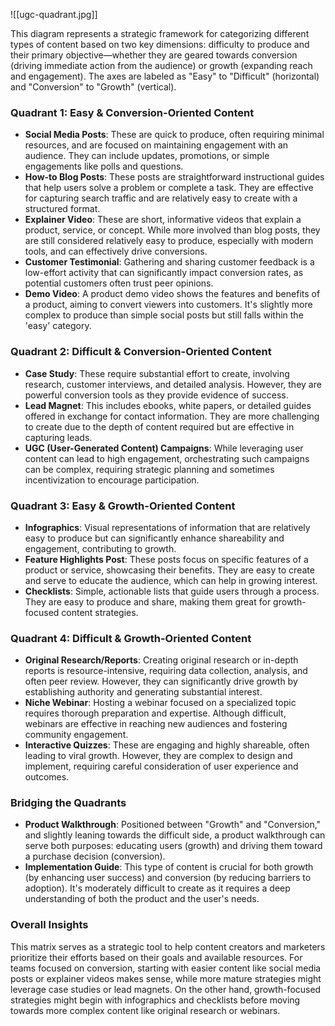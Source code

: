 ![[ugc-quadrant.jpg]]

This diagram represents a strategic framework for categorizing different types of content based on two key dimensions: difficulty to produce and their primary objective—whether they are geared towards conversion (driving immediate action from the audience) or growth (expanding reach and engagement). The axes are labeled as "Easy" to "Difficult" (horizontal) and "Conversion" to "Growth" (vertical).

### Quadrant 1: **Easy & Conversion-Oriented Content**
- **Social Media Posts**: These are quick to produce, often requiring minimal resources, and are focused on maintaining engagement with an audience. They can include updates, promotions, or simple engagements like polls and questions.
- **How-to Blog Posts**: These posts are straightforward instructional guides that help users solve a problem or complete a task. They are effective for capturing search traffic and are relatively easy to create with a structured format.
- **Explainer Video**: These are short, informative videos that explain a product, service, or concept. While more involved than blog posts, they are still considered relatively easy to produce, especially with modern tools, and can effectively drive conversions.
- **Customer Testimonial**: Gathering and sharing customer feedback is a low-effort activity that can significantly impact conversion rates, as potential customers often trust peer opinions.
- **Demo Video**: A product demo video shows the features and benefits of a product, aiming to convert viewers into customers. It's slightly more complex to produce than simple social posts but still falls within the 'easy' category.

### Quadrant 2: **Difficult & Conversion-Oriented Content**
- **Case Study**: These require substantial effort to create, involving research, customer interviews, and detailed analysis. However, they are powerful conversion tools as they provide evidence of success.
- **Lead Magnet**: This includes ebooks, white papers, or detailed guides offered in exchange for contact information. They are more challenging to create due to the depth of content required but are effective in capturing leads.
- **UGC (User-Generated Content) Campaigns**: While leveraging user content can lead to high engagement, orchestrating such campaigns can be complex, requiring strategic planning and sometimes incentivization to encourage participation.

### Quadrant 3: **Easy & Growth-Oriented Content**
- **Infographics**: Visual representations of information that are relatively easy to produce but can significantly enhance shareability and engagement, contributing to growth.
- **Feature Highlights Post**: These posts focus on specific features of a product or service, showcasing their benefits. They are easy to create and serve to educate the audience, which can help in growing interest.
- **Checklists**: Simple, actionable lists that guide users through a process. They are easy to produce and share, making them great for growth-focused content strategies.

### Quadrant 4: **Difficult & Growth-Oriented Content**
- **Original Research/Reports**: Creating original research or in-depth reports is resource-intensive, requiring data collection, analysis, and often peer review. However, they can significantly drive growth by establishing authority and generating substantial interest.
- **Niche Webinar**: Hosting a webinar focused on a specialized topic requires thorough preparation and expertise. Although difficult, webinars are effective in reaching new audiences and fostering community engagement.
- **Interactive Quizzes**: These are engaging and highly shareable, often leading to viral growth. However, they are complex to design and implement, requiring careful consideration of user experience and outcomes.

### Bridging the Quadrants
- **Product Walkthrough**: Positioned between "Growth" and "Conversion," and slightly leaning towards the difficult side, a product walkthrough can serve both purposes: educating users (growth) and driving them toward a purchase decision (conversion).
- **Implementation Guide**: This type of content is crucial for both growth (by enhancing user success) and conversion (by reducing barriers to adoption). It's moderately difficult to create as it requires a deep understanding of both the product and the user's needs.

### Overall Insights

This matrix serves as a strategic tool to help content creators and marketers prioritize their efforts based on their goals and available resources. For teams focused on conversion, starting with easier content like social media posts or explainer videos makes sense, while more mature strategies might leverage case studies or lead magnets. On the other hand, growth-focused strategies might begin with infographics and checklists before moving towards more complex content like original research or webinars.
